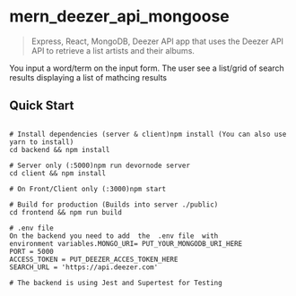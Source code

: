 # mern_deezer_api_mongoose

> Express, React, MongoDB, Deezer API app that uses the Deezer API API to retrieve a list artists and their albums.

You input a word/term on the input form. The user see a list/grid of search results displaying a list of mathcing results

## Quick Start
```# On the terminal

# Install dependencies (server & client)npm install (You can also use yarn to install)
cd backend && npm install

# Server only (:5000)npm run devornode server
cd client && npm install 

# On Front/Client only (:3000)npm start 

# Build for production (Builds into server ./public)
cd frontend && npm run build

# .env file
On the backend you need to add  the  .env file  with environment variables.MONGO_URI= PUT_YOUR_MONGODB_URI_HERE
PORT = 5000
ACCESS_TOKEN = PUT_DEEZER_ACCES_TOKEN_HERE
SEARCH_URL = 'https://api.deezer.com'

# The backend is using Jest and Supertest for Testing 

```